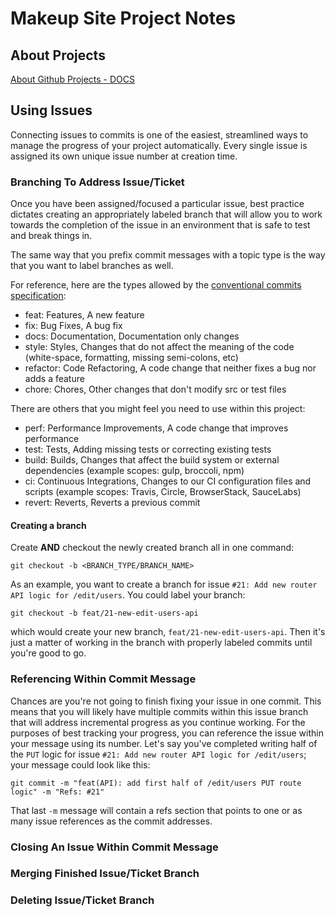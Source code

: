 # Makeup Site Project Notes

## About Projects

[About Github Projects - DOCS](https://docs.github.com/en/issues/planning-and-tracking-with-projects/learning-about-projects/about-projects)

## Using Issues

Connecting issues to commits is one of the easiest, streamlined ways to manage the progress of your project automatically. Every single issue is assigned its own unique issue number at creation time.

### Branching To Address Issue/Ticket

Once you have been assigned/focused a particular issue, best practice dictates creating an appropriately labeled branch that will allow you to work towards the completion of the issue in an environment that is safe to test and break things in.

The same way that you prefix commit messages with a topic type is the way that you want to label branches as well.

For reference, here are the types allowed by the [conventional commits specification](https://www.conventionalcommits.org/en/v1.0.0/):

- feat: Features, A new feature
- fix: Bug Fixes, A bug fix
- docs: Documentation, Documentation only changes
- style: Styles, Changes that do not affect the meaning of the code (white-space, formatting, missing semi-colons, etc)
- refactor: Code Refactoring, A code change that neither fixes a bug nor adds a feature
- chore: Chores, Other changes that don't modify src or test files

There are others that you might feel you need to use within this project:

- perf: Performance Improvements, A code change that improves performance
- test: Tests, Adding missing tests or correcting existing tests
- build: Builds, Changes that affect the build system or external dependencies (example scopes: gulp, broccoli, npm)
- ci: Continuous Integrations, Changes to our CI configuration files and scripts (example scopes: Travis, Circle, BrowserStack, SauceLabs)
- revert: Reverts, Reverts a previous commit

#### Creating a branch

Create **AND** checkout the newly created branch all in one command:

```shell
git checkout -b <BRANCH_TYPE/BRANCH_NAME>
```

As an example, you want to create a branch for issue `#21: Add new router API logic for /edit/users`. You could label your branch:

```shell
git checkout -b feat/21-new-edit-users-api
```

which would create your new branch, `feat/21-new-edit-users-api`. Then it's just a matter of working in the branch with properly labeled commits until you're good to go.

### Referencing Within Commit Message

Chances are you're not going to finish fixing your issue in one commit. This means that you will likely have multiple commits within this issue branch that will address incremental progress as you continue working. For the purposes of best tracking your progress, you can reference the issue within your message using its number. Let's say you've completed writing half of the `PUT` logic for issue `#21: Add new router API logic for /edit/users`; your message could look like this:

```shell
git commit -m "feat(API): add first half of /edit/users PUT route logic" -m "Refs: #21"
```

That last `-m` message will contain a refs section that points to one or as many issue references as the commit addresses.

### Closing An Issue Within Commit Message

### Merging Finished Issue/Ticket Branch

### Deleting Issue/Ticket Branch
